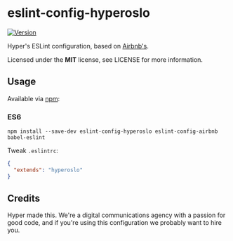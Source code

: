 # eslint-config-hyperoslo

[![Version](https://img.shields.io/npm/v/eslint-config-hyperoslo.svg?style=flat)](https://www.npmjs.org/package/eslint-config-hyperoslo)

Hyper's ESLint configuration, based on [Airbnb's](https://github.com/airbnb/javascript/tree/master/packages/eslint-config-airbnb).

Licensed under the **MIT** license, see LICENSE for more information.


## Usage

Available via [npm](https://www.npmjs.com):

### ES6

```shell
npm install --save-dev eslint-config-hyperoslo eslint-config-airbnb babel-eslint
```

Tweak `.eslintrc`:

```json
{
  "extends": "hyperoslo"
}
```


## Credits

Hyper made this. We're a digital communications agency with a passion for good code,
and if you're using this configuration we probably want to hire you.
